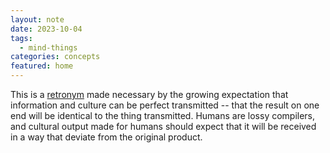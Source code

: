 ```yaml
---
layout: note
date: 2023-10-04
tags:
  - mind-things
categories: concepts
featured: home
---
```

This is a [retronym](https://en.wikipedia.org/wiki/List_of_retronyms) made necessary by the growing expectation that information and culture can be perfect transmitted -- that the result on one end will be identical to the thing transmitted. Humans are lossy compilers, and cultural output made for humans should expect that it will be received in a way that deviate from the original product.

